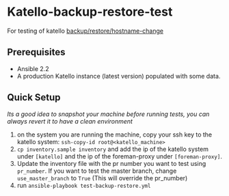 # Katello-backup-restore-test #
For testing of katello [backup/restore/hostname-change](https://github.com/Katello/katello-packaging/tree/master/katello)

## Prerequisites ##
- Ansible 2.2
- A production Katello instance (latest version) populated with some data.

## Quick Setup ##
*Its a good idea to snapshot your machine before running tests, you can always revert it to have a clean environment*
1. on the system you are running the machine, copy your ssh key to the katello system: `ssh-copy-id root@<katello_machine>`
2. `cp inventory.sample inventory` and add the ip of the katello system under `[katello]` and the ip of the foreman-proxy under `[foreman-proxy]`.
3. Update the inventory file with the pr number you want to test using `pr_number`. If you want to test the master branch, change `use_master_branch` to `True` (This will override the pr_number)
4. run `ansible-playbook test-backup-restore.yml`
